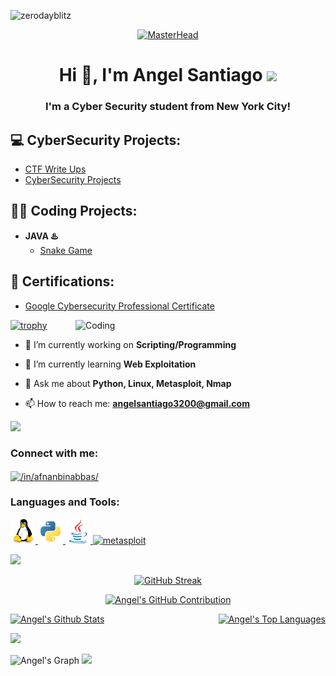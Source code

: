 <p align="left"> <img src="https://komarev.com/ghpvc/?username=zerodayblitz&label=Profile%20views&color=0e75b6&style=flat" alt="zerodayblitz" /> </p>
<p align="center">
  <!-- Typing SVG by DenverCoder1 - https://github.com/DenverCoder1/readme-typing-svg -->
  <a href="https://github.com/zerodayblitz/readme-typing-svg">
<!--     <img src="https://readme-typing-svg.demolab.com/?lines=Full-stack%20web%20and%20app%20developer;Experienced%20UI%2FUX%20Designer;10%2B%20years%20of%20coding%20experience;Always%20learning%20new%20things&font=Fira%20Code&center=true&width=440&height=45&color=f75c7e&vCenter=true&pause=1000&size=22" /></a> -->
</p>
<div align="center">
  <a href="https://afnanbinabbas.io">
    <img src="https://media.tenor.com/zzntm2_9B3gAAAAC/hacker.gif" alt="MasterHead">
  </a>
</div>

<h1 align="center">Hi 👋, I'm Angel Santiago <img src="https://user-images.githubusercontent.com/73097560/115834477-dbab4500-a447-11eb-908a-139a6edaec5c.gif">
</h1>
<h3 align="center">I'm a Cyber Security student from New York City!</h3>

<h2>💻 CyberSecurity Projects:</h2>

- [CTF Write Ups](https://github.com/zerodayblitz/CTF-writeups)
- [CyberSecurity Projects](https://github.com/zerodayblitz/Cyber-Sec-Projects)
 
<h2>👨‍💻 Coding Projects:</h2>

- <b>JAVA ♨️</b>
  - [Snake Game](https://github.com/zerodayblitz/snakeGame/tree/main)

<h2>📄 Certifications:</h2>

  - [Google Cybersecurity Professional Certificate](https://coursera.org/share/265a2098281ffa4ab7ce16255ac51a03)

<img align="right" alt="Coding" width="400" src="https://cdn.dribbble.com/users/1304577/screenshots/4032985/media/823d941d38b2784563d53dc45859fccd.gif">

[![trophy](https://github-profile-trophy.vercel.app/?username=zerodayblitz&theme=juicyfresh)](https://github.com/ryo-ma/github-profile-trophy)

- 🔭 I’m currently working on **Scripting/Programming**

- 🌱 I’m currently learning **Web Exploitation**

- 💬 Ask me about **Python, Linux, Metasploit, Nmap**

- 📫 How to reach me: **angelsantiago3200@gmail.com**
<img src="https://user-images.githubusercontent.com/73097560/115834477-dbab4500-a447-11eb-908a-139a6edaec5c.gif">
<h3 align="left">Connect with me:</h3>
<p align="left">
<a href="https://www.linkedin.com/in/angel-santiago-b36295295/" target="blank"><img align="center" src="https://raw.githubusercontent.com/rahuldkjain/github-profile-readme-generator/master/src/images/icons/Social/linked-in-alt.svg" alt="/in/afnanbinabbas/" height="30" width="40" /></a>
</p>

<h3 align="left">Languages and Tools:</h3>
<p align="left"> 
  <a href="https://www.linux.org/" target="_blank" rel="noreferrer"> 
    <img src="https://raw.githubusercontent.com/devicons/devicon/master/icons/linux/linux-original.svg" alt="linux" width="40" height="40"/> 
  </a> 

  <a href="https://www.python.org" target="_blank" rel="noreferrer"> 
    <img src="https://raw.githubusercontent.com/devicons/devicon/master/icons/python/python-original.svg" alt="python" width="40" height="40"/> 
  </a> 

  <a href="https://www.java.com" target="_blank" rel="noreferrer"> 
    <img src="https://raw.githubusercontent.com/devicons/devicon/master/icons/java/java-original.svg" alt="java" width="40" height="40"/> 
  </a> 

  <a href="https://www.metasploit.com" target="_blank" rel="noreferrer"> 
    <img src="https://asset.brandfetch.io/idFlREP4Jj/idsR5UInMm.png?updated=1712244345166" alt="metasploit" width="40" height="40"/> 
  </a> 
</p>

<img src="https://user-images.githubusercontent.com/73097560/115834477-dbab4500-a447-11eb-908a-139a6edaec5c.gif">

<p align="center">
<a href="https://git.io/streak-stats"><img src="https://github-readme-streak-stats-woad-omega.vercel.app?user=zerodayblitz&theme=radical&background=0D1117" alt="GitHub Streak" /></a></p>

<p align="center">
  <a href="https://github.com/zerodayblitz">
    <img src="http://github-profile-summary-cards.vercel.app/api/cards/profile-details?username=zerodayblitz&theme=radical" alt="Angel's GitHub Contribution"/>
  </a>
</p>

<p align="center" style="display: flex; justify-content: space-between; align-items: center;">
  <a href="https://github.com/zerodayblitz">
    <img alt="Angel's Github Stats" src="https://github-readme-stats-blush-eight.vercel.app/api?username=zerodayblitz&show_icons=true&count_private=true&theme=react&border_color=7F3FBF&bg_color=0D1117&title_color=F85D7F&icon_color=F8D866" height="192px" width="49%"/>
  </a>
  <a href="https://github.com/zerodayblitz">
    <img alt="Angel's Top Languages" src="https://github-readme-stats-blush-eight.vercel.app/api/top-langs/?username=zerodayblitz&langs_count=8&layout=compact&theme=blue_navy&border_color=7F3FBF&bg_color=0D1117&title_color=F85D7F&icon_color=F8D866" height="192px" width="49%"/>
  </a>
</p> 
<img src="https://user-images.githubusercontent.com/73097560/115834477-dbab4500-a447-11eb-908a-139a6edaec5c.gif">

![Angel's Graph](https://github-readme-activity-graph.vercel.app/graph?username=zerodayblitz&custom_title=Angel's%20GitHub%20Activity%20Graph&bg_color=0D1117&color=7F3FBF&line=7F3FBF&point=7F3FBF&area_color=FFFFFF&title_color=FFFFFF&area=true)
<img src="https://user-images.githubusercontent.com/73097560/115834477-dbab4500-a447-11eb-908a-139a6edaec5c.gif">
